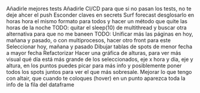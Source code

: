 Añadirle mejores tests
Añadirle CI/CD para que si no pasan los tests, no te deje ahcer el push
Esconder claves en secrets
Surf forecast desglosarlo en horas
hora el mismo formato para todos y hacer un método que quite las horas de la noche
TODO: quitar el sleep(10) de multithread y buscar otra alternativa para que no me baneen
TODO: Unificar más las páginas en hoy, mañana y pasado, o con multiprocesos, hacer otro front para este
Seleccionar hoy, mañana y pasado
Dibujar tablas de spots de menor fecha a mayor fecha
Refactorizar
Hacer una gráfica de alturas, para ver más visual qué día está más grande de los seleccionados, eje x hora y dia, eje y altura, en los puntos puedes picar para más info y posiblemente poner todos los spots juntos para ver el que más sobresale.
Mejorar lo que tengo con altair, que cuando te coloques (hover) en un punto aparezca toda la info de la fila del dataframe